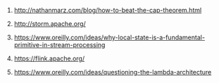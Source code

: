 1) http://nathanmarz.com/blog/how-to-beat-the-cap-theorem.html

2) http://storm.apache.org/

3) https://www.oreilly.com/ideas/why-local-state-is-a-fundamental-primitive-in-stream-processing

4) https://flink.apache.org/

5) https://www.oreilly.com/ideas/questioning-the-lambda-architecture


